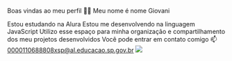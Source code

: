 Boas vindas ao meu perfil 💙💙
Meu nome é nome Giovani 

Estou estudando na Alura
Estou me desenvolvendo na linguagem JavaScript
Utilizo esse espaço para minha organização e compartilhamento dos meu projetos desenvolvidos
Você pode entrar em contato comigo 📫
0000110688808xsp@al.educacao.sp.gov.br
![](https://images.app.goo.gl/RoDNxWbA4NKd3GiV6)
